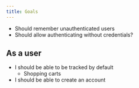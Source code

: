 ```yaml
---
title: Goals
---
```


- Should remember unauthenticated users
- Should allow authenticating without credentials?

## As a user

- I should be able to be tracked by default
  - Shopping carts
- I should be able to create an account
